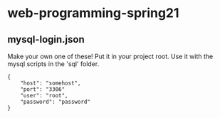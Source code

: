 # web-programming-spring21

## mysql-login.json

Make your own one of these! Put it in your project root. Use it with the mysql scripts in the 'sql' folder.

```
{
    "host": "somehost",
    "port": "3306"
    "user": "root",
    "password": "password"
}
```
